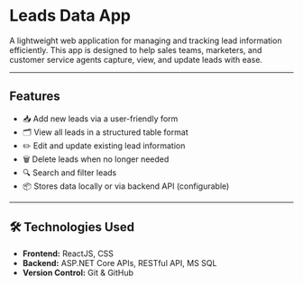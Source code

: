 # Leads Data App

A lightweight web application for managing and tracking lead information efficiently. 
This app is designed to help sales teams, marketers, and customer service agents capture, view, and update leads with ease.

---
## Features

- 📥 Add new leads via a user-friendly form
- 🗂 View all leads in a structured table format
- ✏️ Edit and update existing lead information
- 🗑 Delete leads when no longer needed
- 🔍 Search and filter leads
- 📦 Stores data locally or via backend API (configurable)

---

## 🛠 Technologies Used

- **Frontend:** ReactJS, CSS
- **Backend:** ASP.NET Core APIs, RESTful API, MS SQL
- **Version Control:** Git & GitHub
